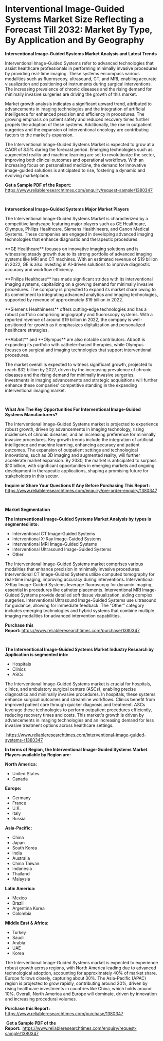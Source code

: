 <p><h1>Interventional Image-Guided Systems Market Size Reflecting a Forecast Till 2032: Market By Type, By Application and By Geography</h1></p><p><strong>Interventional Image-Guided Systems Market Analysis and Latest Trends</strong></p>
<p><p>Interventional Image-Guided Systems refer to advanced technologies that assist healthcare professionals in performing minimally invasive procedures by providing real-time imaging. These systems encompass various modalities such as fluoroscopy, ultrasound, CT, and MRI, enabling accurate visualization and positioning of instruments during surgical interventions. The increasing prevalence of chronic diseases and the rising demand for minimally invasive surgeries are driving the growth of this market.</p><p>Market growth analysis indicates a significant upward trend, attributed to advancements in imaging technologies and the integration of artificial intelligence for enhanced precision and efficiency in procedures. The growing emphasis on patient safety and reduced recovery times further propels the adoption of these systems. Additionally, the rise in outpatient surgeries and the expansion of interventional oncology are contributing factors to the market's expansion.</p><p>The Interventional Image-Guided Systems Market is expected to grow at a CAGR of 8.5% during the forecast period. Emerging technologies such as augmented reality and machine learning are set to revolutionize the sector, improving both clinical outcomes and operational workflows. With an increasing focus on personalized medicine, the demand for innovative image-guided solutions is anticipated to rise, fostering a dynamic and evolving marketplace.</p></p>
<p><strong>Get a Sample PDF of the Report:&nbsp;</strong> <a href="https://www.reliableresearchtimes.com/enquiry/request-sample/1380347?utm_campaign=2230&utm_medium=2&utm_source=Github&utm_content=ia&utm_term=14042025&utm_id=interventional-image-guided-systems">https://www.reliableresearchtimes.com/enquiry/request-sample/1380347</a></p>
<p>&nbsp;</p>
<p><strong>Interventional Image-Guided Systems Major Market Players</strong></p>
<p><p>The Interventional Image-Guided Systems Market is characterized by a competitive landscape featuring major players such as GE Healthcare, Olympus, Philips Healthcare, Siemens Healthineers, and Canon Medical Systems. These companies are engaged in developing advanced imaging technologies that enhance diagnostic and therapeutic procedures.</p><p>**GE Healthcare** focuses on innovative imaging solutions and is witnessing steady growth due to its strong portfolio of advanced imaging systems like MRI and CT machines. With an estimated revenue of $19 billion in 2022, GE is also investing in AI-driven solutions to improve diagnostic accuracy and workflow efficiency.</p><p>**Philips Healthcare** has made significant strides with its interventional imaging systems, capitalizing on a growing demand for minimally invasive procedures. The company is projected to expand its market share owing to its commitment to integrating advanced analytics and imaging technologies, supported by revenue of approximately $19 billion in 2022.</p><p>**Siemens Healthineers** offers cutting-edge technologies and has a robust portfolio comprising angiography and fluoroscopy systems. With a reported revenue of around $19 billion in 2022, the company is well-positioned for growth as it emphasizes digitalization and personalized healthcare strategies.</p><p>**Abbott** and **Olympus** are also notable contributors. Abbott is expanding its portfolio with catheter-based therapies, while Olympus focuses on surgical and imaging technologies that support interventional procedures.</p><p>The market overall is expected to witness significant growth, projected to reach $32 billion by 2027, driven by the increasing prevalence of chronic diseases and the rising demand for minimally invasive surgeries. Investments in imaging advancements and strategic acquisitions will further enhance these companies' competitive standing in the expanding interventional imaging market.</p></p>
<p>&nbsp;</p>
<p><strong>What Are The Key Opportunities For Interventional Image-Guided Systems Manufacturers?</strong></p>
<p><p>The Interventional Image-Guided Systems market is projected to experience robust growth, driven by advancements in imaging technology, rising incidences of chronic diseases, and an increasing preference for minimally invasive procedures. Key growth trends include the integration of artificial intelligence and machine learning, enhancing accuracy and patient outcomes. The expansion of outpatient settings and technological innovations, such as 3D imaging and augmented reality, will further accelerate market expansion. By 2030, the market is anticipated to surpass $10 billion, with significant opportunities in emerging markets and ongoing development in therapeutic applications, shaping a promising future for stakeholders in this sector.</p></p>
<p><strong>Inquire or Share Your Questions If Any Before Purchasing This Report:</strong> <a href="https://www.reliableresearchtimes.com/enquiry/pre-order-enquiry/1380347?utm_campaign=2230&utm_medium=2&utm_source=Github&utm_content=ia&utm_term=14042025&utm_id=interventional-image-guided-systems">https://www.reliableresearchtimes.com/enquiry/pre-order-enquiry/1380347</a></p>
<p>&nbsp;</p>
<p><strong>Market Segmentation</strong></p>
<p><strong>The Interventional Image-Guided Systems Market Analysis by types is segmented into:</strong></p>
<p><ul><li>Interventional CT Image-Guided Systems</li><li>Interventional X-Ray Image-Guided Systems</li><li>Interventional MRI Image-Guided Systems</li><li>Interventional Ultrasound Image-Guided Systems</li><li>Other</li></ul></p>
<p><p>The Interventional Image-Guided Systems market comprises various modalities that enhance precision in minimally invasive procedures. Interventional CT Image-Guided Systems utilize computed tomography for real-time imaging, improving accuracy during interventions. Interventional X-Ray Image-Guided Systems leverage fluoroscopy for dynamic imaging, essential in procedures like catheter placements. Interventional MRI Image-Guided Systems provide detailed soft tissue visualization, aiding complex surgeries. Interventional Ultrasound Image-Guided Systems use ultrasound for guidance, allowing for immediate feedback. The "Other" category includes emerging technologies and hybrid systems that combine multiple imaging modalities for advanced intervention capabilities.</p></p>
<p><strong>Purchase this Report:&nbsp;</strong><a href="https://www.reliableresearchtimes.com/purchase/1380347?utm_campaign=2230&utm_medium=2&utm_source=Github&utm_content=ia&utm_term=14042025&utm_id=interventional-image-guided-systems">https://www.reliableresearchtimes.com/purchase/1380347</a></p>
<p>&nbsp;</p>
<p><strong>The Interventional Image-Guided Systems Market Industry Research by Application is segmented into:</strong></p>
<p><ul><li>Hospitals</li><li>Clinics</li><li>ASCs</li></ul></p>
<p><p>The Interventional Image-Guided Systems market is crucial for hospitals, clinics, and ambulatory surgical centers (ASCs), enabling precise diagnostics and minimally invasive procedures. In hospitals, these systems enhance surgical outcomes and streamline workflows. Clinics benefit from improved patient care through quicker diagnosis and treatment. ASCs leverage these technologies to perform outpatient procedures efficiently, reducing recovery times and costs. This market's growth is driven by advancements in imaging technologies and an increasing demand for less invasive treatment options across healthcare settings.</p></p>
<p><a href="https://www.reliableresearchtimes.com/interventional-image-guided-systems-r1380347?utm_campaign=2230&utm_medium=2&utm_source=Github&utm_content=ia&utm_term=14042025&utm_id=interventional-image-guided-systems">&nbsp;https://www.reliableresearchtimes.com/interventional-image-guided-systems-r1380347</a></p>
<p><strong>In terms of Region, the Interventional Image-Guided Systems Market Players available by Region are:</strong></p>
<p>
    <p> <strong> North America: </strong>
        <ul>
            <li>United States</li>
            <li>Canada</li>
        </ul>
        </p> 
    <p> <strong> Europe: </strong>
        <ul>
            <li>Germany</li>
            <li>France</li>
            <li>U.K.</li>
            <li>Italy</li>
            <li>Russia</li>
        </ul>
        </p> 
    <p> <strong> Asia-Pacific: </strong>
        <ul>
            <li>China</li>
            <li>Japan</li>
            <li>South Korea</li>
            <li>India</li>
            <li>Australia</li>
            <li>China Taiwan</li>
            <li>Indonesia</li>
            <li>Thailand</li>
            <li>Malaysia</li>
        </ul>
        </p> 
    <p> <strong> Latin America: </strong>
        <ul>
            <li>Mexico</li>
            <li>Brazil</li>
            <li>Argentina Korea</li>
            <li>Colombia</li>
        </ul>
        </p> 
    <p> <strong> Middle East & Africa: </strong>
        <ul>
            <li>Turkey</li>
            <li>Saudi</li>
            <li>Arabia</li>
            <li>UAE</li>
            <li>Korea</li>
        </ul>
    </p>
    </p>
<p><p>The Interventional Image-Guided Systems market is expected to experience robust growth across regions, with North America leading due to advanced technological adoption, accounting for approximately 40% of market share. Europe follows closely, capturing about 30%. The Asia-Pacific (APAC) region is projected to grow rapidly, contributing around 20%, driven by rising healthcare investments in countries like China, which holds around 10%. Overall, North America and Europe will dominate, driven by innovation and increasing procedural volumes.</p></p>
<p><strong>Purchase this Report: </strong><a href="https://www.reliableresearchtimes.com/purchase/1380347?utm_campaign=2230&utm_medium=2&utm_source=Github&utm_content=ia&utm_term=14042025&utm_id=interventional-image-guided-systems">https://www.reliableresearchtimes.com/purchase/1380347</a></p>
<p>&nbsp;<strong>Get a Sample PDF of the Report:&nbsp;&nbsp;</strong><a href="https://www.reliableresearchtimes.com/enquiry/request-sample/1380347?utm_campaign=2230&utm_medium=2&utm_source=Github&utm_content=ia&utm_term=14042025&utm_id=interventional-image-guided-systems">https://www.reliableresearchtimes.com/enquiry/request-sample/1380347</a></p>
<p><strong></strong></p>
<p><p></p><p></p><p></p></p>